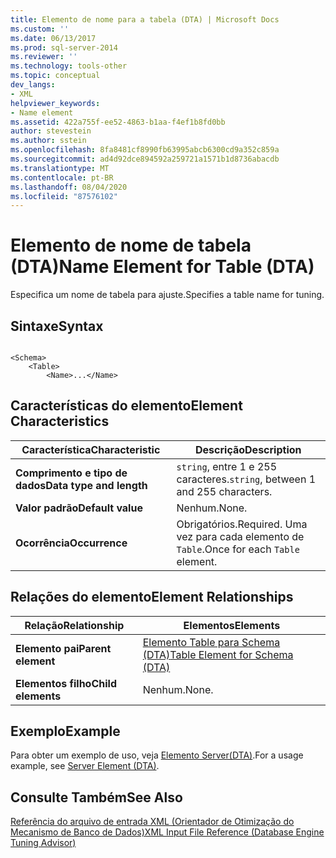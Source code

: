 ```yaml
---
title: Elemento de nome para a tabela (DTA) | Microsoft Docs
ms.custom: ''
ms.date: 06/13/2017
ms.prod: sql-server-2014
ms.reviewer: ''
ms.technology: tools-other
ms.topic: conceptual
dev_langs:
- XML
helpviewer_keywords:
- Name element
ms.assetid: 422a755f-ee52-4863-b1aa-f4ef1b8fd0bb
author: stevestein
ms.author: sstein
ms.openlocfilehash: 8fa8481cf8990fb63995abcb6300cd9a352c859a
ms.sourcegitcommit: ad4d92dce894592a259721a1571b1d8736abacdb
ms.translationtype: MT
ms.contentlocale: pt-BR
ms.lasthandoff: 08/04/2020
ms.locfileid: "87576102"
---
```

# <a name="name-element-for-table-dta"></a><span data-ttu-id="3947c-102">Elemento de nome de tabela (DTA)</span><span class="sxs-lookup"><span data-stu-id="3947c-102">Name Element for Table (DTA)</span></span>
  <span data-ttu-id="3947c-103">Especifica um nome de tabela para ajuste.</span><span class="sxs-lookup"><span data-stu-id="3947c-103">Specifies a table name for tuning.</span></span>  
  
## <a name="syntax"></a><span data-ttu-id="3947c-104">Sintaxe</span><span class="sxs-lookup"><span data-stu-id="3947c-104">Syntax</span></span>  
  
```  
  
<Schema>  
    <Table>  
        <Name>...</Name>  
```  
  
## <a name="element-characteristics"></a><span data-ttu-id="3947c-105">Características do elemento</span><span class="sxs-lookup"><span data-stu-id="3947c-105">Element Characteristics</span></span>  
  
|<span data-ttu-id="3947c-106">Característica</span><span class="sxs-lookup"><span data-stu-id="3947c-106">Characteristic</span></span>|<span data-ttu-id="3947c-107">Descrição</span><span class="sxs-lookup"><span data-stu-id="3947c-107">Description</span></span>|  
|--------------------|-----------------|  
|<span data-ttu-id="3947c-108">**Comprimento e tipo de dados**</span><span class="sxs-lookup"><span data-stu-id="3947c-108">**Data type and length**</span></span>|<span data-ttu-id="3947c-109">`string`, entre 1 e 255 caracteres.</span><span class="sxs-lookup"><span data-stu-id="3947c-109">`string`, between 1 and 255 characters.</span></span>|  
|<span data-ttu-id="3947c-110">**Valor padrão**</span><span class="sxs-lookup"><span data-stu-id="3947c-110">**Default value**</span></span>|<span data-ttu-id="3947c-111">Nenhum.</span><span class="sxs-lookup"><span data-stu-id="3947c-111">None.</span></span>|  
|<span data-ttu-id="3947c-112">**Ocorrência**</span><span class="sxs-lookup"><span data-stu-id="3947c-112">**Occurrence**</span></span>|<span data-ttu-id="3947c-113">Obrigatórios.</span><span class="sxs-lookup"><span data-stu-id="3947c-113">Required.</span></span> <span data-ttu-id="3947c-114">Uma vez para cada elemento de `Table`.</span><span class="sxs-lookup"><span data-stu-id="3947c-114">Once for each `Table` element.</span></span>|  
  
## <a name="element-relationships"></a><span data-ttu-id="3947c-115">Relações do elemento</span><span class="sxs-lookup"><span data-stu-id="3947c-115">Element Relationships</span></span>  
  
|<span data-ttu-id="3947c-116">Relação</span><span class="sxs-lookup"><span data-stu-id="3947c-116">Relationship</span></span>|<span data-ttu-id="3947c-117">Elementos</span><span class="sxs-lookup"><span data-stu-id="3947c-117">Elements</span></span>|  
|------------------|--------------|  
|<span data-ttu-id="3947c-118">**Elemento pai**</span><span class="sxs-lookup"><span data-stu-id="3947c-118">**Parent element**</span></span>|[<span data-ttu-id="3947c-119">Elemento Table para Schema &#40;DTA&#41;</span><span class="sxs-lookup"><span data-stu-id="3947c-119">Table Element for Schema &#40;DTA&#41;</span></span>](table-element-for-schema-dta.md)|  
|<span data-ttu-id="3947c-120">**Elementos filho**</span><span class="sxs-lookup"><span data-stu-id="3947c-120">**Child elements**</span></span>|<span data-ttu-id="3947c-121">Nenhum.</span><span class="sxs-lookup"><span data-stu-id="3947c-121">None.</span></span>|  
  
## <a name="example"></a><span data-ttu-id="3947c-122">Exemplo</span><span class="sxs-lookup"><span data-stu-id="3947c-122">Example</span></span>  
 <span data-ttu-id="3947c-123">Para obter um exemplo de uso, veja [Elemento Server&#40;DTA&#41;](server-element-dta.md).</span><span class="sxs-lookup"><span data-stu-id="3947c-123">For a usage example, see [Server Element &#40;DTA&#41;](server-element-dta.md).</span></span>  
  
## <a name="see-also"></a><span data-ttu-id="3947c-124">Consulte Também</span><span class="sxs-lookup"><span data-stu-id="3947c-124">See Also</span></span>  
 [<span data-ttu-id="3947c-125">Referência do arquivo de entrada XML &#40;Orientador de Otimização do Mecanismo de Banco de Dados&#41;</span><span class="sxs-lookup"><span data-stu-id="3947c-125">XML Input File Reference &#40;Database Engine Tuning Advisor&#41;</span></span>](xml-input-file-reference-database-engine-tuning-advisor.md)  
  
  

